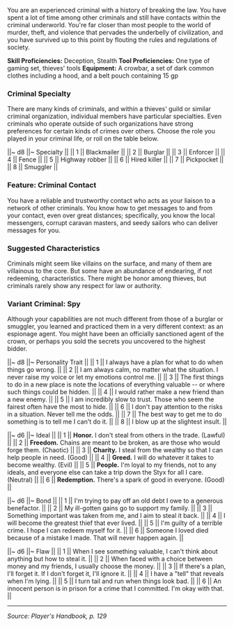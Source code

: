 You are an experienced criminal with a history of breaking the law. You have spent a lot of time among other criminals and still have contacts within the criminal underworld. You're far closer than most people to the world of murder, theft, and violence that pervades the underbelly of civilization, and you have survived up to this point by flouting the rules and regulations of society.

**Skill Proficiencies:** Deception, Stealth
**Tool Proficiencies:** One type of gaming set, thieves' tools
**Equipment:** A crowbar, a set of dark common clothes including a hood, and a belt pouch containing 15 gp

### Criminal Specialty

There are many kinds of criminals, and within a thieves' guild or similar criminal organization, individual members have particular specialties. Even criminals who operate outside of such organizations have strong preferences for certain kinds of crimes over others. Choose the role you played in your criminal life, or roll on the table below.

||~ d8 ||~ Specialty ||
|| 1 || Blackmailer ||
|| 2 || Burglar ||
|| 3 || Enforcer ||
|| 4 || Fence ||
|| 5 || Highway robber ||
|| 6 || Hired killer ||
|| 7 || Pickpocket ||
|| 8 || Smuggler ||

### Feature: Criminal Contact

You have a reliable and trustworthy contact who acts as your liaison to a network of other criminals. You know how to get messages to and from your contact, even over great distances; specifically, you know the local messengers, corrupt caravan masters, and seedy sailors who can deliver messages for you.

### Suggested Characteristics

Criminals might seem like villains on the surface, and many of them are villainous to the core. But some have an abundance of endearing, if not redeeming, characteristics. There might be honor among thieves, but criminals rarely show any respect for law or authority.

### Variant Criminal: Spy

Although your capabilities are not much different from those of a burglar or smuggler, you learned and practiced them in a very different context: as an espionage agent. You might have been an officially sanctioned agent of the crown, or perhaps you sold the secrets you uncovered to the highest bidder.

||~ d8 ||~ Personality Trait ||
|| 1 || I always have a plan for what to do when things go wrong. ||
|| 2 || I am always calm, no matter what the situation. I never raise my voice or let my emotions control me. ||
|| 3 || The first things to do in a new place is note the locations of everything valuable -- or where such things could be hidden. ||
|| 4 || I would rather make a new friend than a new enemy. ||
|| 5 || I am incredibly slow to trust. Those who seem the fairest often have the most to hide. ||
|| 6 || I don't pay attention to the risks in a situation. Never tell me the odds. ||
|| 7 || The best way to get me to do something is to tell me I can't do it. ||
|| 8 || I blow up at the slightest insult. ||

||~ d6 ||~ Ideal ||
|| 1 || **Honor.** I don't steal from others in the trade. (Lawful) ||
|| 2 || **Freedom.** Chains are meant to be broken, as are those who would forge them. (Chaotic) ||
|| 3 || **Charity.** I steal from the wealthy so that I can help people in need. (Good) ||
|| 4 || **Greed.** I will do whatever it takes to become wealthy. (Evil) ||
|| 5 || **People.** I'm loyal to my friends, not to any ideals, and everyone else can take a trip down the Styx for all I care. (Neutral) ||
|| 6 || **Redemption.** There's a spark of good in everyone. (Good) ||

||~ d6 ||~ Bond ||
|| 1 || I'm trying to pay off an old debt I owe to a generous benefactor. ||
|| 2 || My ill-gotten gains go to support my family. ||
|| 3 || Something important was taken from me, and I aim to steal it back. ||
|| 4 || I will become the greatest thief that ever lived. ||
|| 5 || I'm guilty of a terrible crime. I hope I can redeem myself for it. ||
|| 6 || Someone I loved died because of a mistake I made. That will never happen again. ||

||~ d6 ||~ Flaw ||
|| 1 || When I see something valuable, I can't think about anything but how to steal it. ||
|| 2 || When faced with a choice between money and my friends, I usually choose the money. ||
|| 3 || If there's a plan, I'll forget it. If I don't forget it, I'll ignore it. ||
|| 4 || I have a "tell" that reveals when I'm lying. ||
|| 5 || I turn tail and run when things look bad. ||
|| 6 || An innocent person is in prison for a crime that I committed. I'm okay with that. ||

----

*Source: Player's Handbook, p. 129*
